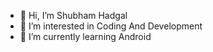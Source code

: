 - 👋 Hi, I’m Shubham Hadgal
- 👀 I’m interested in Coding And Development
- 🌱 I’m currently learning Android
<!---
Shubham-Hadgal/Shubham-Hadgal is a ✨ special ✨ repository because its `README.md` (this file) appears on your GitHub profile.
You can click the Preview link to take a look at your changes.
--->
